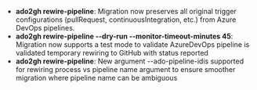 - **ado2gh rewire-pipeline**: Migration now preserves all original trigger configurations (pullRequest, continuousIntegration, etc.) from Azure DevOps pipelines.
- **ado2gh rewire-pipeline --dry-run --monitor-timeout-minutes 45**: Migration now supports a test mode to validate AzureDevOps pipeline is validated temporary rewiring to GitHub with status reported
- **ado2gh rewire-pipeline**: New argument --ado-pipeline-idis supported for rewiring process vs pipeline name argument to ensure smoother migration where pipeline name can be ambiguous
